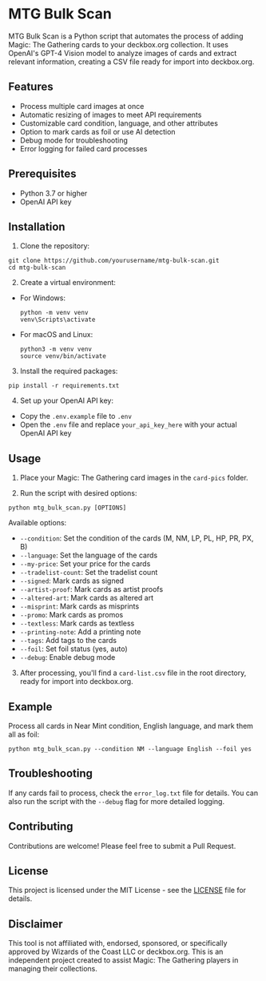 # MTG Bulk Scan

MTG Bulk Scan is a Python script that automates the process of adding Magic: The Gathering cards to your deckbox.org collection. It uses OpenAI's GPT-4 Vision model to analyze images of cards and extract relevant information, creating a CSV file ready for import into deckbox.org.

## Features

- Process multiple card images at once
- Automatic resizing of images to meet API requirements
- Customizable card condition, language, and other attributes
- Option to mark cards as foil or use AI detection
- Debug mode for troubleshooting
- Error logging for failed card processes

## Prerequisites

- Python 3.7 or higher
- OpenAI API key

## Installation

1. Clone the repository:
```
git clone https://github.com/yourusername/mtg-bulk-scan.git
cd mtg-bulk-scan
```

2. Create a virtual environment:
- For Windows:
  ```
  python -m venv venv
  venv\Scripts\activate
  ```
- For macOS and Linux:
  ```
  python3 -m venv venv
  source venv/bin/activate
  ```

3. Install the required packages:
```
pip install -r requirements.txt
```

4. Set up your OpenAI API key:
- Copy the `.env.example` file to `.env`
- Open the `.env` file and replace `your_api_key_here` with your actual OpenAI API key

## Usage

1. Place your Magic: The Gathering card images in the `card-pics` folder.

2. Run the script with desired options:
```
python mtg_bulk_scan.py [OPTIONS]
```

Available options:
- `--condition`: Set the condition of the cards (M, NM, LP, PL, HP, PR, PX, B)
- `--language`: Set the language of the cards
- `--my-price`: Set your price for the cards
- `--tradelist-count`: Set the tradelist count
- `--signed`: Mark cards as signed
- `--artist-proof`: Mark cards as artist proofs
- `--altered-art`: Mark cards as altered art
- `--misprint`: Mark cards as misprints
- `--promo`: Mark cards as promos
- `--textless`: Mark cards as textless
- `--printing-note`: Add a printing note
- `--tags`: Add tags to the cards
- `--foil`: Set foil status (yes, auto)
- `--debug`: Enable debug mode

3. After processing, you'll find a `card-list.csv` file in the root directory, ready for import into deckbox.org.

## Example

Process all cards in Near Mint condition, English language, and mark them all as foil:
```
python mtg_bulk_scan.py --condition NM --language English --foil yes
```

## Troubleshooting

If any cards fail to process, check the `error_log.txt` file for details. You can also run the script with the `--debug` flag for more detailed logging.

## Contributing

Contributions are welcome! Please feel free to submit a Pull Request.

## License

This project is licensed under the MIT License - see the [LICENSE](LICENSE) file for details.

## Disclaimer

This tool is not affiliated with, endorsed, sponsored, or specifically approved by Wizards of the Coast LLC or deckbox.org. This is an independent project created to assist Magic: The Gathering players in managing their collections.


